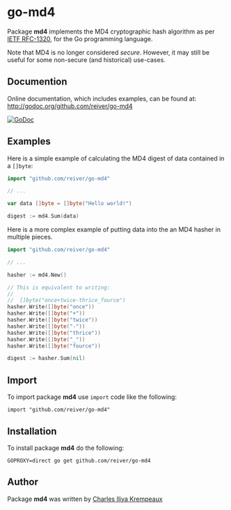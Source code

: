 # go-md4

Package **md4** implements the MD4 cryptographic hash algorithm as per [IETF RFC-1320](https://datatracker.ietf.org/doc/html/rfc1320), for the Go programming language.

Note that MD4 is no longer considered _secure_.
However, it may still be useful for some non-secure (and historical) use-cases.

## Documention

Online documentation, which includes examples, can be found at: http://godoc.org/github.com/reiver/go-md4

[![GoDoc](https://godoc.org/github.com/reiver/go-md4?status.svg)](https://godoc.org/github.com/reiver/go-md4)

## Examples

Here is a simple example of calculating the MD4 digest of data contained in a `[]byte`:

```go
import "github.com/reiver/go-md4"

// ...

var data []byte = []byte("Hello world!")

digest := md4.Sum(data)
```

Here is a more complex example of putting data into the an MD4 hasher in multiple pieces.

```go
import "github.com/reiver/go-md4"

// ...

hasher := md4.New()

// This is equivalent to writing:
//
//	[]byte("once+twice-thrice_fource")
hasher.Write([]byte("once"))
hasher.Write([]byte("+"))
hasher.Write([]byte("twice"))
hasher.Write([]byte("-"))
hasher.Write([]byte("thrice"))
hasher.Write([]byte("_"))
hasher.Write([]byte("fource"))

digest := hasher.Sum(nil)
```

## Import

To import package **md4** use `import` code like the following:
```
import "github.com/reiver/go-md4"
```

## Installation

To install package **md4** do the following:
```
GOPROXY=direct go get github.com/reiver/go-md4
```

## Author

Package **md4** was written by [Charles Iliya Krempeaux](http://reiver.link)
